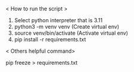 < How to run the script > 
1. Select python interpreter that is 3.11  
2. python3 -m venv venv (Create virtual env)
3. source venv/bin/activate (Activate virtual env)
4. pip install -r requirements.txt 

< Others helpful command>

pip freeze > requirements.txt
